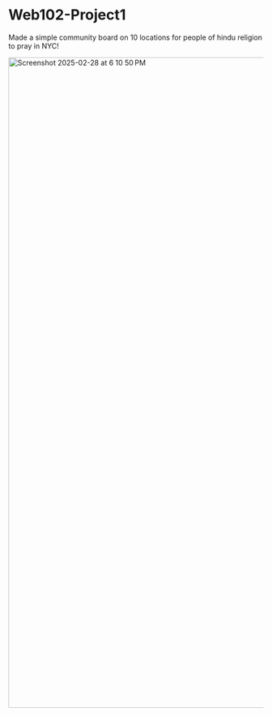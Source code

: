 
# Web102-Project1

Made a simple community board on 10 locations for people of hindu religion to pray in NYC!

<img width="1285" alt="Screenshot 2025-02-28 at 6 10 50 PM" src="https://github.com/user-attachments/assets/dae33e5b-b86f-440c-bb87-7247c4ab52eb" />

